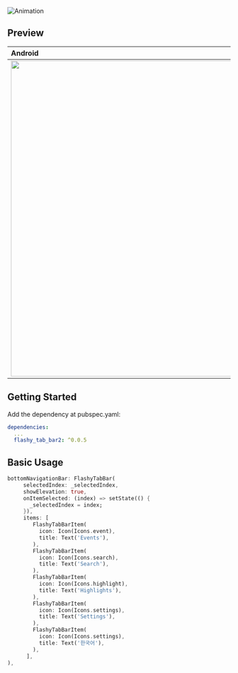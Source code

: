 

![Animation](https://raw.githubusercontent.com/leesnhyun/flashy_tab_bar/master/docs/animation.gif)

## Preview

| Android  | iOS  |
| :------------------- | -------------------: |
| <img src="https://raw.githubusercontent.com/leesnhyun/flashy_tab_bar/master/docs/emulator-android.gif" height="714">  | <img src="https://raw.githubusercontent.com/leesnhyun/flashy_tab_bar/master/docs/emulator-ios.gif" height="714"> |

## Getting Started

Add the dependency at pubspec.yaml:

```yaml
dependencies:
  ...
  flashy_tab_bar2: ^0.0.5
```

## Basic Usage

```dart
bottomNavigationBar: FlashyTabBar(
     selectedIndex: _selectedIndex,
     showElevation: true,
     onItemSelected: (index) => setState(() {
       _selectedIndex = index;
     }),
     items: [
        FlashyTabBarItem(
          icon: Icon(Icons.event),
          title: Text('Events'),
        ),
        FlashyTabBarItem(
          icon: Icon(Icons.search),
          title: Text('Search'),
        ),
        FlashyTabBarItem(
          icon: Icon(Icons.highlight),
          title: Text('Highlights'),
        ),
        FlashyTabBarItem(
          icon: Icon(Icons.settings),
          title: Text('Settings'),
        ),
        FlashyTabBarItem(
          icon: Icon(Icons.settings),
          title: Text('한국어'),
        ),
      ],
),
```
